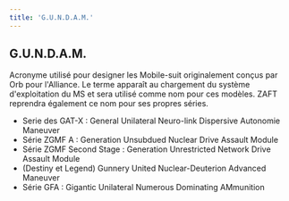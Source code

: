 ```yaml
---
title: 'G.U.N.D.A.M.'
---
```


G.U.N.D.A.M.
------------

Acronyme utilisé pour designer les Mobile-suit originalement conçus par Orb pour l'Alliance. Le terme apparaît au chargement du système d'exploitation du MS et sera utilisé comme nom pour ces modèles. ZAFT reprendra également ce nom pour ses propres séries.


* Serie des GAT-X : General Unilateral Neuro-link Dispersive Autonomie Maneuver
* Série ZGMF A : Generation Unsubdued Nuclear Drive Assault Module
* Série ZGMF Second Stage : Generation Unrestricted Network Drive Assault Module
* (Destiny et Legend) Gunnery United Nuclear-Deuterion Advanced Maneuver
* Série GFA : Gigantic Unilateral Numerous Dominating AMmunition
